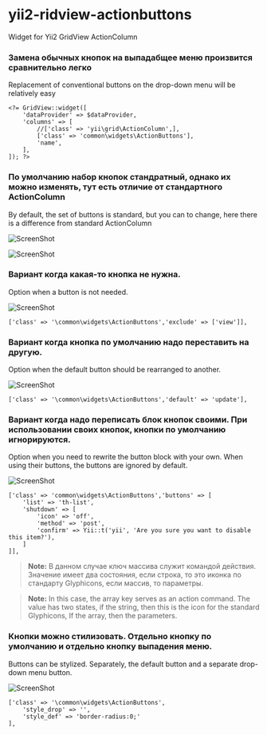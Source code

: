 # yii2-ridview-actionbuttons
Widget for Yii2 GridView ActionColumn

### Замена обычных кнопок на выпадабщее меню произвится сравнительно легко 

Replacement of conventional buttons on the drop-down menu will be relatively easy
```$xslt
<?= GridView::widget([
    'dataProvider' => $dataProvider,
    'columns' => [
        //['class' => 'yii\grid\ActionColumn',],
        ['class' => 'common\widgets\ActionButtons'],
        'name',
    ],
]); ?>
```

### По умолчанию набор кнопок стандратный, однако их можно изменять, тут есть отличие от стандартного ActionColumn

By default, the set of buttons is standard, but you can to change, here there is a difference from standard ActionColumn

![ScreenShot](https://raw.github.com/ekilei/yii2-viewgrid-actionbuttons/master/docfiles/1.png)

![ScreenShot](https://raw.github.com/ekilei/yii2-viewgrid-actionbuttons/master/docfiles/2.png)


### Вариант когда какая-то кнопка не нужна.

Option when a button is not needed.

![ScreenShot](https://raw.github.com/ekilei/yii2-viewgrid-actionbuttons/master/docfiles/3.png)
```$xslt
['class' => '\common\widgets\ActionButtons','exclude' => ['view']],
```


### Вариант когда кнопка по умолчанию надо переставить на другую.

Option when the default button should be rearranged to another.

![ScreenShot](https://raw.github.com/ekilei/yii2-viewgrid-actionbuttons/master/docfiles/4.png)
```$xslt
['class' => '\common\widgets\ActionButtons','default' => 'update'],
```


### Вариант когда надо переписать блок кнопок своими. При использовании своих кнопок, кнопки по умолчанию игнорируются.

Option when you need to rewrite the button block with your own. When using their buttons, the buttons are ignored by default.

![ScreenShot](https://raw.github.com/ekilei/yii2-viewgrid-actionbuttons/master/docfiles/5.png)
```$xslt
['class' => 'common\widgets\ActionButtons','buttons' => [
    'list' => 'th-list',
    'shutdown' => [
        'icon' => 'off',
        'method' => 'post',
        'confirm' => Yii::t('yii', 'Are you sure you want to disable this item?'),
    ]
]],
```
> **Note:** В данном случае ключ массива служит командой действия.
Значение имеет два состояния, если строка, то это иконка по стандарту Glyphicons,
если массив, то параметры.

> **Note:** In this case, the array key serves as an action command.
The value has two states, if the string, then this is the icon for the standard Glyphicons,
If the array, then the parameters.


### Кнопки можно стилизовать. Отдельно кнопку по умолчанию и отдельно кнопку выпадения меню.

Buttons can be stylized. Separately, the default button and a separate drop-down menu button. 

![ScreenShot](https://raw.github.com/ekilei/yii2-viewgrid-actionbuttons/master/docfiles/6.png)
```$xslt
['class' => '\common\widgets\ActionButtons',
    'style_drop' => '',
    'style_def' => 'border-radius:0;'
],
```
 